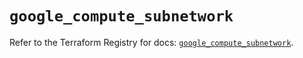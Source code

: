 # `google_compute_subnetwork`

Refer to the Terraform Registry for docs: [`google_compute_subnetwork`](https://registry.terraform.io/providers/hashicorp/google/5.22.0/docs/resources/compute_subnetwork).

